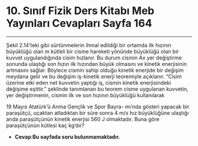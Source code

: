 # 10. Sınıf Fizik Ders Kitabı Meb Yayınları Cevapları Sayfa 164

---

Şekil 2.14’teki gibi sürtünmelerin ihmal edildiği bir ortamda ilk hızının büyüklüğü olan m kütleli bir cisme hareketi yönünde büyüklüğü olan bir kuvvet uygulandığında cisim hızlanır. Bu durum cismin Ax yer değiştirme sonunda ulaştığı son hızın ilk hızından büyük olmasını ve kinetik enerjisinin artmasını sağlar. Böylece cismin sahip olduğu kinetik enerjide bir değişim meydana gelir ve bu değişim iş-kinetik enerji teoremiyle açıklanır. “Cisim üzerine etki eden net kuvvetin yaptığı iş, cismin kinetik enerjisindeki değişime eşittir.” şeklinde tanımlanan bu teorem cisme uygulanan kuvvetin, yer değiştirmenin, cismin ilk ve son hızının büyüklüğü kullanılarak

19 Mayıs Atatürk’ü Anma Gençlik ve Spor Bayra- mı’nda gösteri yapacak bir paraşütçü, uçaktan atladıktan bir süre sonra 4 m/s hız büyüklüğüne ulaştığı anda paraşütçünün kinetik enerjisi 560 J olmaktadır. Buna göre paraşütçünün kütlesi kaç kg’dır?

-   **Cevap**:**Bu sayfada soru bulunmamaktadır.**